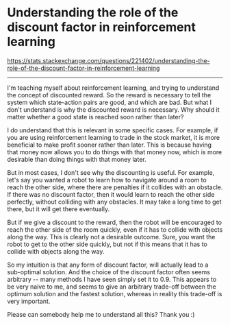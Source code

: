 # Understanding the role of the discount factor in reinforcement learning

<https://stats.stackexchange.com/questions/221402/understanding-the-role-of-the-discount-factor-in-reinforcement-learning>

***

I'm teaching myself about reinforcement learning, and trying to understand the concept of 
discounted reward. So the reward is necessary to tell the system which state-action pairs are 
good, and which are bad. But what I don't understand is why the discounted reward is necessary. 
Why should it matter whether a good state is reached soon rather than later?

I do understand that this is relevant in some specific cases. For example, if you are using 
reinforcement learning to trade in the stock market, it is more beneficial to make profit sooner 
rather than later. This is because having that money now allows you to do things with that money 
now, which is more desirable than doing things with that money later.

But in most cases, I don't see why the discounting is useful. For example, let's say you wanted a 
robot to learn how to navigate around a room to reach the other side, where there are penalties if it 
collides with an obstacle. If there was no discount factor, then it would learn to reach the other 
side perfectly, without colliding with any obstacles. It may take a long time to get there, but it 
will get there eventually.

But if we give a discount to the reward, then the robot will be encouraged to reach the other side 
of the room quickly, even if it has to collide with objects along the way. This is clearly not a 
desirable outcome. Sure, you want the robot to get to the other side quickly, but not if this means 
that it has to collide with objects along the way.

So my intuition is that any form of discount factor, will actually lead to a sub-optimal solution. 
And the choice of the discount factor often seems arbitrary -- many methods I have seen simply set 
it to 0.9. This appears to be very naive to me, and seems to give an arbitrary trade-off between the 
optimum solution and the fastest solution, whereas in reality this trade-off is very important.

Please can somebody help me to understand all this? Thank you :)



